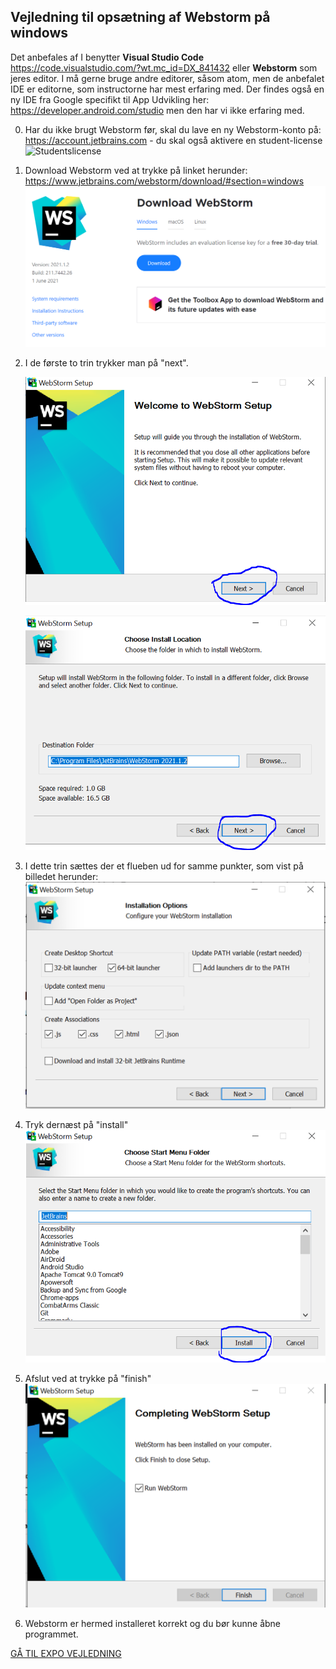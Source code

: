 

## Vejledning til opsætning af Webstorm på windows

Det anbefales af I benytter <b>Visual Studio Code</b> https://code.visualstudio.com/?wt.mc_id=DX_841432 eller <b>Webstorm</b> som jeres editor. I må gerne bruge andre editorer, såsom atom, men de anbefalet IDE er editorne, som instructorne har mest erfaring med. Der findes også en ny IDE fra Google specifikt til App Udvikling her: https://developer.android.com/studio men den har vi ikke erfaring med.  

0. Har du ikke brugt Webstorm før, skal du lave en ny Webstorm-konto på: https://account.jetbrains.com - du skal også aktivere en student-license ![Studentslicense](https://user-images.githubusercontent.com/85865074/131469143-25a2ca3c-a1a9-42bf-a469-1bdba099dea2.PNG)

1. Download Webstorm ved at trykke på linket herunder: https://www.jetbrains.com/webstorm/download/#section=windows
   ![Webstorm Home](billeder/webstormHome.png)


2. I de første to trin trykker man på "next".
   
   ![Første trin](billeder/step1.png)
  
   ![Andet trin](billeder/step2.png)

3. I dette trin sættes der et flueben ud for samme punkter, som vist på billedet herunder:
   ![Tredje trin](billeder/step3.png)
   
   
4. Tryk dernæst på "install"
   ![Fjerde trin](billeder/step4.png)
   
   
5. Afslut ved at trykke på "finish"
   ![Femte trin](billeder/step5.png)
   

6. Webstorm er hermed installeret korrekt og du bør kunne åbne programmet. 

<a href="https://github.com/Innovationg-og-ny-teknologi-2021/0_intro_vejledning/blob/main/windows/2_expo_vejledning.md
" target="_blank">GÅ TIL EXPO VEJLEDNING</a>
   
   
   




